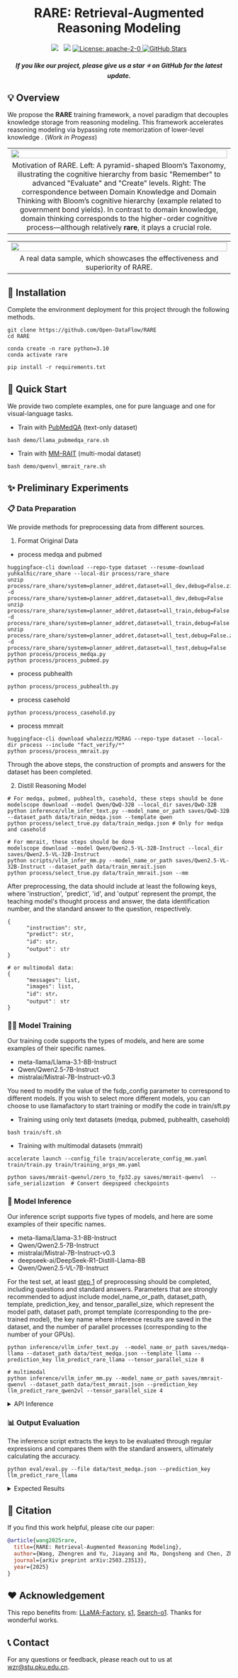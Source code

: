 <h1 align="center"> RARE: Retrieval-Augmented Reasoning Modeling </h1>

<p align="center">
 <a href='https://arxiv.org/abs/2503.23513v1'><img src='https://img.shields.io/badge/arXiv-2503.23513-b31b1b.svg'></a>  
 <a href='https://huggingface.co/datasets/yuhkalhic/rare_share'><img src='https://img.shields.io/badge/%F0%9F%A4%97%20Hugging%20Face-rare-blue'></a>
 <a href="https://opensource.org/license/apache-2-0" target="_blank">
    <img alt="License: apache-2-0" src="https://img.shields.io/github/license/saltstack/salt" />
</a>
<a href="https://github.com/Open-DataFlow/RARE" target="_blank">
    <img alt="GitHub Stars" src="https://img.shields.io/github/stars/Open-DataFlow/RARE?style=social" />
</a>
</p>

<h5 align="center"> If you like our project, please give us a star ⭐ on GitHub for the latest update.</h5>

## 💡 Overview

We propose the **RARE** training framework, a novel paradigm that decouples knowledge storage from reasoning modeling. This framework accelerates reasoning modeling via bypassing rote memorization of lower-level knowledge . (*Work in Progess*)

<table class="center">
    <tr>
        <td width=100% style="border: none"><img src="image/figure1.png" style="width:100%"></td>
    </tr>
    <tr>
        <td width="100%" style="border: none; text-align: center; word-wrap: break-word">
              Motivation of RARE. Left: A pyramid-shaped Bloom’s Taxonomy, illustrating the cognitive hierarchy from basic "Remember" to advanced "Evaluate" and "Create" levels. Right: The correspondence between Domain Knowledge and Domain Thinking with Bloom’s cognitive hierarchy (example related to government bond yields). In contrast to domain knowledge, domain thinking corresponds to the higher-order cognitive process—although relatively <strong>rare</strong>, it plays a crucial role.
      </td>
    </tr>
</table>

<table class="center">
    <tr>
        <td width=100% style="border: none"><img src="image/figure2.png" style="width:100%"></td>
    </tr>
    <tr>
        <td width="100%" style="border: none; text-align: center; word-wrap: break-word">
              A real data sample, which showcases the effectiveness and superiority of RARE.
      </td>
    </tr>
</table>

## 🔧 Installation

Complete the environment deployment for this project through the following methods.

```
git clone https://github.com/Open-DataFlow/RARE
cd RARE

conda create -n rare python=3.10
conda activate rare

pip install -r requirements.txt
```

## 🏃 Quick Start

We provide two complete examples, one for pure language and one for visual-language tasks.

- Train with [PubMedQA](https://arxiv.org/abs/1909.06146) (text-only dataset) 
```
bash demo/llama_pubmedqa_rare.sh
```

- Train with [MM-RAIT](https://arxiv.org/abs/2502.17297) (multi-modal dataset)
```
bash demo/qwenvl_mmrait_rare.sh
```

## ✨ Preliminary Experiments

### 📋 Data Preparation

We provide methods for preprocessing data from different sources.

1. Format Original Data <a id="step1"></a>

- process medqa and pubmed

```
huggingface-cli download --repo-type dataset --resume-download yuhkalhic/rare_share --local-dir process/rare_share
unzip process/rare_share/system=planner_addret,dataset=all_dev,debug=False.zip -d process/rare_share/system=planner_addret,dataset=all_dev,debug=False
unzip process/rare_share/system=planner_addret,dataset=all_train,debug=False.zip -d process/rare_share/system=planner_addret,dataset=all_train,debug=False
unzip process/rare_share/system=planner_addret,dataset=all_test,debug=False.zip -d process/rare_share/system=planner_addret,dataset=all_test,debug=False
python process/process_medqa.py
python process/process_pubmed.py
```
- process pubhealth
```
python process/process_pubhealth.py
```
- process casehold
```
python process/process_casehold.py
```
- process mmrait
```
huggingface-cli download whalezzz/M2RAG --repo-type dataset --local-dir process --include "fact_verify/*"
python process/process_mmrait.py
```
Through the above steps, the construction of prompts and answers for the dataset has been completed.


2. Distill Reasoning Model
```
# For medqa, pubmed, pubhealth, casehold, these steps should be done
modelscope download --model Qwen/QwQ-32B --local_dir saves/QwQ-32B
python inference/vllm_infer_text.py --model_name_or_path saves/QwQ-32B --dataset_path data/train_medqa.json --template qwen
python process/select_true.py data/train_medqa.json # Only for medqa and casehold

# For mmrait, these steps should be done
modelscope download --model Qwen/Qwen2.5-VL-32B-Instruct --local_dir saves/Qwen2.5-VL-32B-Instruct
python scripts/vllm_infer_mm.py --model_name_or_path saves/Qwen2.5-VL-32B-Instruct --dataset_path data/train_mmrait.json
python process/select_true.py data/train_mmrait.json --mm
```

After preprocessing, the data should include at least the following keys, where 'instruction', 'predict', 'id', and 'output' represent the prompt, the teaching model's thought process and answer, the data identification number, and the standard answer to the question, respectively.

```
{
      "instruction": str,
      "predict": str,
      "id": str，
      "output"： str
}

# or multimodal data:
{
      "messages": list,
      "images": list,
      "id": str，
      "output"： str
}
```


### 🏋️‍♂️ Model Training

Our training code supports the types of models, and here are some examples of their specific names.

- meta-llama/Llama-3.1-8B-Instruct
- Qwen/Qwen2.5-7B-Instruct
- mistralai/Mistral-7B-Instruct-v0.3

You need to modify the value of the fsdp_config parameter to correspond to different models. If you wish to select more different models, you can choose to use llamafactory to start training or modify the code in train/sft.py

- Training using only text datasets (medqa, pubmed, pubhealth, casehold)
```
bash train/sft.sh
```

- Training with multimodal datasets (mmrait)
```
accelerate launch --config_file train/accelerate_config_mm.yaml train/train.py train/training_args_mm.yaml

python saves/mmrait-qwenvl/zero_to_fp32.py saves/mmrait-qwenvl  --safe_serialization  # Convert deepspeed checkpoints
```

### 🔮 Model Inference

Our inference script supports five types of models, and here are some examples of their specific names.

- meta-llama/Llama-3.1-8B-Instruct
- Qwen/Qwen2.5-7B-Instruct
- mistralai/Mistral-7B-Instruct-v0.3
- deepseek-ai/DeepSeek-R1-Distill-Llama-8B
- Qwen/Qwen2.5-VL-7B-Instruct

For the test set, at least [step 1](#step1) of preprocessing should be completed, including questions and standard answers.
Parameters that are strongly recommended to adjust include model_name_or_path, dataset_path, template, prediction_key, and tensor_parallel_size, which represent the model path, dataset path, prompt template (corresponding to the pre-trained model), the key name where inference results are saved in the dataset, and the number of parallel processes (corresponding to the number of your GPUs).

```
python inference/vllm_infer_text.py  --model_name_or_path saves/medqa-llama --dataset_path data/test_medqa.json --template llama --prediction_key llm_predict_rare_llama --tensor_parallel_size 8

# multimodal
python inference/vllm_infer_mm.py --model_name_or_path saves/mmrait-qwenvl --dataset_path data/test_mmrait.json --prediction_key llm_predict_rare_qwen2vl --tensor_parallel_size 4
```

<details>

<summary> API Inference </summary>

---------

You can also use API calls to test closed-source models for baseline methods (e.g., RAG). Below is an example that uses the POST method to call the API for inference. You need to specify the model name, your API URL and key, the dataset path, and the number of concurrent workers.
```
python inference/api_infer_post.py --model_name 'your_model_name' --api_url 'your_api_url' --api_key 'your_api_key'  --dataset_path data/test_medqa.json --concurrency 30
```
Then, you can use the exact same method for evaluation. Note that you need to set `--prediction_key` to the name of the model you used. 

```
python eval/eval.py --file data/test_medqa.json --prediction_key 'your_model_name'
```
---------

</details>

### 📊 Output Evaluation

The inference script extracts the keys to be evaluated through regular expressions and compares them with the standard answers, ultimately calculating the accuracy.

```
python eval/eval.py --file data/test_medqa.json --prediction_key llm_predict_rare_llama
```

<details>

<summary> Expected Results </summary>

<div align="center">
  <img src="image/result.png" width="500" alt="result" style="display: block; margin: 0 auto;">
</div>

</details>


## 📖 Citation

If you find this work helpful, please cite our paper:
```bibtex
@article{wang2025rare,
  title={RARE: Retrieval-Augmented Reasoning Modeling},
  author={Wang, Zhengren and Yu, Jiayang and Ma, Dongsheng and Chen, Zhe and Wang, Yu and Li, Zhiyu and Xiong, Feiyu and Wang, Yanfeng and Tang, Linpeng and Zhang, Wentao and others},
  journal={arXiv preprint arXiv:2503.23513},
  year={2025}
}
```

## ❤️ Acknowledgement

This repo benefits from: [LLaMA-Factory](https://github.com/hiyouga/LLaMA-Factory), [s1](https://github.com/simplescaling/s1), [Search-o1](https://github.com/sunnynexus/Search-o1). Thanks for wonderful works.

<!-- - [LLaMA-Factory](https://github.com/hiyouga/LLaMA-Factory)
- [s1](https://github.com/simplescaling/s1)
- [Search-o1](https://github.com/sunnynexus/Search-o1) -->
<!-- Thanks for wonderful works. -->

## 📞 Contact

For any questions or feedback, please reach out to us at [wzr@stu.pku.edu.cn](wzr@stu.pku.edu.cn).
